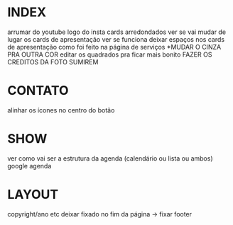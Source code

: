 # INDEX
arrumar do youtube
logo do insta
cards arredondados
ver se vai mudar de lugar os cards de apresentação
ver se funciona deixar espaços nos cards de apresentação como foi feito na página de serviços
*MUDAR O CINZA PRA OUTRA COR
editar os quadrados pra ficar mais bonito
FAZER OS CREDITOS DA FOTO SUMIREM

# CONTATO
alinhar os ícones no centro do botão

# SHOW
ver como vai ser a estrutura da agenda (calendário ou lista ou ambos)
google agenda

# LAYOUT
copyright/ano etc deixar fixado no fim da página -> fixar footer
